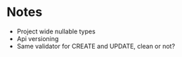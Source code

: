 # Notes

- Project wide nullable types
- Api versioning
- Same validator for CREATE and UPDATE, clean or not?
